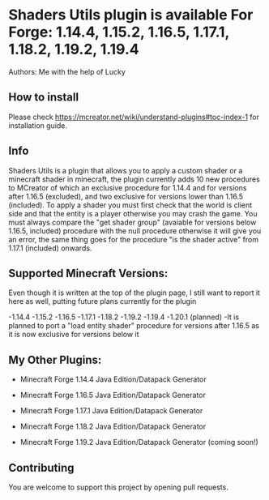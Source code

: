 # Shaders Utils plugin is available For Forge:  1.14.4, 1.15.2, 1.16.5, 1.17.1, 1.18.2, 1.19.2, 1.19.4

Authors: Me with the help of Lucky

## How to install

Please check https://mcreator.net/wiki/understand-plugins#toc-index-1 for installation guide.

## Info

Shaders Utils is a plugin that allows you to apply a custom shader or a minecraft shader in minecraft, the plugin currently adds 10 new procedures to MCreator of which an exclusive procedure for 1.14.4 and for versions after 1.16.5 (excluded), and two exclusive for versions lower than 1.16.5 (included). To apply a shader you must first check that the world is client side and that the entity is a player otherwise you may crash the game. You must always compare the "get shader group" (avaiable for versions below 1.16.5, included) procedure with the null procedure otherwise it will give you an error, the same thing goes for the procedure "is the shader active" from 1.17.1 (included) onwards.

## Supported Minecraft Versions:

Even though it is written at the top of the plugin page, I still want to report it here as well, putting future plans currently for the plugin

-1.14.4
-1.15.2
-1.16.5
-1.17.1
-1.18.2
-1.19.2
-1.19.4
-1.20.1 (planned)
-It is planned to port a "load entity shader" procedure for versions after 1.16.5 as it is now exclusive for versions below it

## My Other Plugins:

- Minecraft Forge 1.14.4 Java Edition/Datapack Generator

- Minecraft Forge 1.16.5 Java Edition/Datapack Generator

- Minecraft Forge 1.17.1 Java Edition/Datapack Generator

- Minecraft Forge 1.18.2 Java Edition/Datapack Generator

- Minecraft Forge 1.19.2 Java Edition/Datapack Generator (coming soon!)

## Contributing

You are welcome to support this project by opening pull requests.
